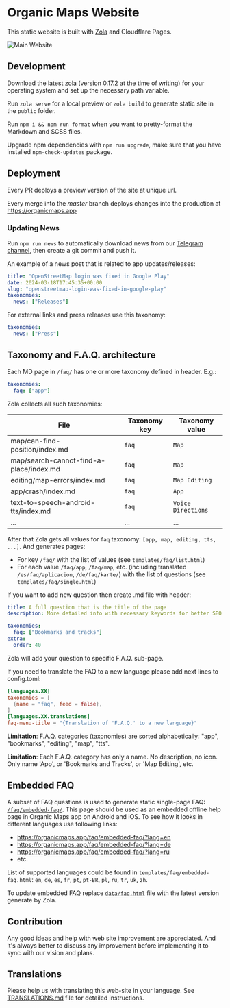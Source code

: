 # Organic Maps Website

This static website is built with [Zola](https://www.getzola.org/) and Cloudflare Pages.

![Main Website](./static/images/website-main.png)

## Development

Download the latest [zola](https://www.getzola.org/documentation/getting-started/installation/) (version 0.17.2 at the time of writing) for your operating system and set up the necessary path variable.

Run `zola serve` for a local preview or `zola build` to generate static site in the `public` folder.

Run `npm i && npm run format` when you want to pretty-format the Markdown and SCSS files.

Upgrade npm dependencies with `npm run upgrade`, make sure that you have installed `npm-check-updates` package.

## Deployment

Every PR deploys a preview version of the site at unique url.

Every merge into the _master_ branch deploys changes into the production at https://organicmaps.app

### Updating News

Run `npm run news` to automatically download news from our [Telegram channel](https://t.me/OrganicMapsApp),
then create a git commit and push it.

An example of a news post that is related to app updates/releases:

```yaml
title: "OpenStreetMap login was fixed in Google Play"
date: 2024-03-18T17:45:35+00:00
slug: "openstreetmap-login-was-fixed-in-google-play"
taxonomies:
  news: ["Releases"]
```

For external links and press releases use this taxonomy:

```yaml
taxonomies:
  news: ["Press"]
```

## Taxonomy and F.A.Q. architecture

Each MD page in `/faq/` has one or more taxonomy defined in header. E.g.:

```yaml
taxonomies:
  faq: ["app"]
```

Zola collects all such taxonomies:

| File                                    | Taxonomy key | Taxonomy value     |
| --------------------------------------- | ------------ | ------------------ |
| map/can-find-position/index.md          | `faq`        | `Map`              |
| map/search-cannot-find-a-place/index.md | `faq`        | `Map`              |
| editing/map-errors/index.md             | `faq`        | `Map Editing`      |
| app/crash/index.md                      | `faq`        | `App`              |
| text-to-speech-android-tts/index.md     | `faq`        | `Voice Directions` |
| ...                                     | ...          | ...                |

After that Zola gets all values for `faq` taxonomy: `[app, map, editing, tts, ...]`. And generates pages:

- For key `/faq/` with the list of values (see `templates/faq/list.html`)
- For each value `/faq/app`, `/faq/map`, etc. (including translated `/es/faq/aplicacion`, `/de/faq/karte/`) with the list of questions (see `templates/faq/single.html`)

If you want to add new question then create .md file with header:

```yaml
title: A full question that is the title of the page
description: More detailed info with necessary keywords for better SEO

taxonomies:
  faq: ["Bookmarks and tracks"]
extra:
  order: 40
```

Zola will add your question to specific F.A.Q. sub-page.

If you need to translate the FAQ to a new language please add next lines to config.toml:

```toml
[languages.XX]
taxonomies = [
  {name = "faq", feed = false},
]
[languages.XX.translations]
faq-menu-title = "{Translation of 'F.A.Q.' to a new language}"
```

**Limitation**: F.A.Q. categories (taxonomies) are sorted alphabetically: "app", "bookmarks", "editing", "map", "tts".

**Limitation**: Each F.A.Q. category has only a name. No description, no icon. Only name 'App', or 'Bookmarks and Tracks', or 'Map Editing', etc.

## Embedded FAQ

A subset of FAQ questions is used to generate static single-page FAQ: [`/faq/embedded-faq/`](https://organicmaps.app/faq/embedded-faq/?lang=en). This page should be used as an embedded offline help page in Organic Maps app on Android and iOS. To see how it looks in different languages use following links:

- https://organicmaps.app/faq/embedded-faq/?lang=en
- https://organicmaps.app/faq/embedded-faq/?lang=de
- https://organicmaps.app/faq/embedded-faq/?lang=ru
- etc.

List of supported languages could be found in `templates/faq/embedded-faq.html`: `en`, `de`, `es`, `fr`, `pt`, `pt-BR`, `pl`, `ru`, `tr`, `uk`, `zh`.

To update embedded FAQ replace [`data/faq.html`](https://github.com/organicmaps/organicmaps/blob/master/data/faq.html) file with the latest version generate by Zola.

## Contribution

Any good ideas and help with web site improvement are appreciated. And it's always better to discuss
any improvement before implementing it to sync with our vision and plans.

## Translations

Please help us with translating this web-site in your language. See [TRANSLATIONS.md](TRANSLATIONS.md) file for detailed instructions.
